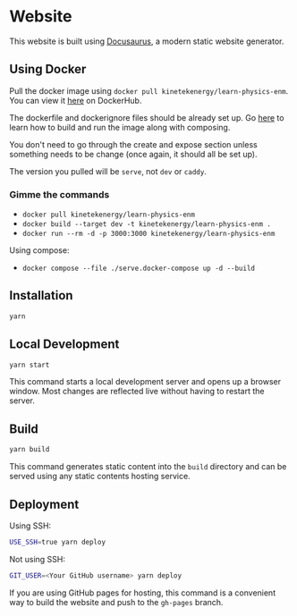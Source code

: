 # Website

This website is built using [Docusaurus](https://docusaurus.io/), a modern static website generator.

## Using Docker

Pull the docker image using `docker pull kinetekenergy/learn-physics-enm`. You can view it [here](https://hub.docker.com/repository/docker/kinetekenergy/learn-physics-enm/general) on DockerHub.

The dockerfile and dockerignore files should be already set up. Go [here](https://docusaurus.community/knowledge/deployment/docker/?target=dev#building-the-docker-image) to learn how to build and run the image along with composing.

You don't need to go through the create and expose section unless something needs to be change (once again, it should all be set up).

The version you pulled will be `serve`, not `dev` or `caddy`.

### Gimme the commands

- `docker pull kinetekenergy/learn-physics-enm`
- `docker build --target dev -t kinetekenergy/learn-physics-enm .`
- `docker run --rm -d -p 3000:3000 kinetekenergy/learn-physics-enm`

Using compose:

- `docker compose --file ./serve.docker-compose up -d --build`

## Installation

```bash
yarn
```

## Local Development

```bash
yarn start
```

This command starts a local development server and opens up a browser window. Most changes are reflected live without having to restart the server.

## Build

```bash
yarn build
```

This command generates static content into the `build` directory and can be served using any static contents hosting service.

## Deployment

Using SSH:

```bash
USE_SSH=true yarn deploy
```

Not using SSH:

```bash
GIT_USER=<Your GitHub username> yarn deploy
```

If you are using GitHub pages for hosting, this command is a convenient way to build the website and push to the `gh-pages` branch.
